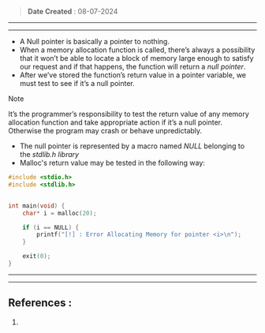  >**Date Created** : 08-07-2024
--- 
---
- A Null pointer is basically a pointer to nothing.
- When a memory allocation function is called, there’s always a possibility that it won’t be able to locate a block of memory large enough to satisfy our request and if that happens, the function will return a _null pointer_.
- After we’ve stored the function’s return value in a pointer variable, we must test to see if it’s a null pointer.
>[!NOTE]
>It’s the programmer’s responsibility to test the return value of any memory allocation function and take appropriate action if it’s a null pointer. Otherwise the program may crash or behave unpredictably.
- The null pointer is represented by a macro named _NULL_ belonging to the _stdlib.h library_
- Malloc's return value may be tested in the following way:
```C
#include <stdio.h>
#include <stdlib.h>


int main(void) {
    char* i = malloc(20);

    if (i == NULL) {
        printf("[!] : Error Allocating Memory for pointer <i>\n");
    }

    exit(0);
}
```

---
---
## References :
1. 